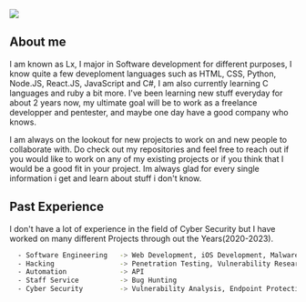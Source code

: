 ![](https://media.discordapp.net/attachments/874652532255907941/1137135243191668776/Banner_Electronica_y_Tecnologia_Exhibicion_Moderno_Retractable_Azul_y_Rosa_1.png?width=1440&height=360)


## About me

I am  known as Lx, I major in Software development for different purposes, I know quite a few deveploment languages such as HTML, CSS, Python, Node.JS, React.JS, JavaScript and C#, I am also currently learning C languages and ruby a bit more. I've been learning new stuff everyday for about 2 years now, my ultimate goal will be to work as a freelance developper and pentester, and maybe one day have a good company who knows.

I am always on the lookout for new projects to work on and new people to collaborate with. Do check out my repositories and feel free to reach out if you would like to work on any of my existing projects or if you think that I would be a good fit in your project. Im always glad for every single information i get and learn about stuff i don't know.

## Past Experience
I don't have a lot of experience in the field of Cyber Security but I have worked on many 
different Projects through out the Years(2020-2023).

```bash
  - Software Engineering   -> Web Development, iOS Development, Malware Development, MacOS Development
  - Hacking                -> Penetration Testing, Vulnerability Research, Info Gathering
  - Automation             -> API 
  - Staff Service          -> Bug Hunting
  - Cyber Security         -> Vulnerability Analysis, Endpoint Protection, Network Security
```
